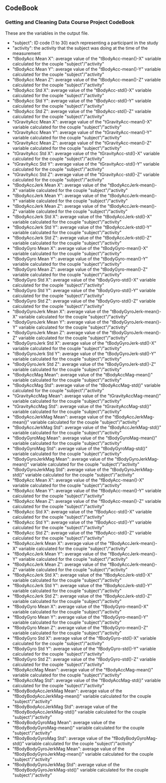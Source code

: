 ## CodeBook
### Getting and Cleaning Data Course Project CodeBook

These  are the variables in the output file. 

* "subject": ID code (1 to 30) each representing a participant in the study 
* "activity": the activity that the subject was doing at the time of the measurement
* "tBodyAcc Mean X": average value of the "tBodyAcc-mean()-X" variable calculated for the couple "subject"/"activity"
* "tBodyAcc Mean Y": average value of the "tBodyAcc-mean()-Y" variable calculated for the couple "subject"/"activity"
* "tBodyAcc Mean Z": average value of the "tBodyAcc-mean()-Z" variable calculated for the couple "subject"/"activity"
* "tBodyAcc Std X": average value of the "tBodyAcc-std()-X" variable calculated for the couple "subject"/"activity"
* "tBodyAcc Std Y": average value of the "tBodyAcc-std()-Y" variable calculated for the couple "subject"/"activity"
* "tBodyAcc Std Z": average value of the "tBodyAcc-std()-Z" variable calculated for the couple "subject"/"activity"
* "tGravityAcc Mean X": average value of the "tGravityAcc-mean()-X" variable calculated for the couple "subject"/"activity"
* "tGravityAcc Mean Y": average value of the "tGravityAcc-mean()-Y" variable calculated for the couple "subject"/"activity"
* "tGravityAcc Mean Z": average value of the "tGravityAcc-mean()-Z" variable calculated for the couple "subject"/"activity"
* "tGravityAcc Std X": average value of the "tGravityAcc-std()-X" variable calculated for the couple "subject"/"activity"
* "tGravityAcc Std Y": average value of the "tGravityAcc-std()-Y" variable calculated for the couple "subject"/"activity"
* "tGravityAcc Std Z": average value of the "tGravityAcc-std()-Z" variable calculated for the couple "subject"/"activity"
* "tBodyAccJerk Mean X": average value of the "tBodyAccJerk-mean()-X" variable calculated for the couple "subject"/"activity"
* "tBodyAccJerk Mean Y": average value of the "tBodyAccJerk-mean()-Y" variable calculated for the couple "subject"/"activity"
* "tBodyAccJerk Mean Z": average value of the "tBodyAccJerk-mean()-Z" variable calculated for the couple "subject"/"activity"
* "tBodyAccJerk Std X": average value of the "tBodyAccJerk-std()-X" variable calculated for the couple "subject"/"activity"
* "tBodyAccJerk Std Y": average value of the "tBodyAccJerk-std()-Y" variable calculated for the couple "subject"/"activity"
* "tBodyAccJerk Std Z": average value of the "tBodyAccJerk-std()-Z" variable calculated for the couple "subject"/"activity"
* "tBodyGyro Mean X": average value of the "tBodyGyro-mean()-X" variable calculated for the couple "subject"/"activity"
* "tBodyGyro Mean Y": average value of the "tBodyGyro-mean()-Y" variable calculated for the couple "subject"/"activity"
* "tBodyGyro Mean Z": average value of the "tBodyGyro-mean()-Z" variable calculated for the couple "subject"/"activity"
* "tBodyGyro Std X": average value of the "tBodyGyro-std()-X" variable calculated for the couple "subject"/"activity"
* "tBodyGyro Std Y": average value of the "tBodyGyro-std()-Y" variable calculated for the couple "subject"/"activity"
* "tBodyGyro Std Z": average value of the "tBodyGyro-std()-Z" variable calculated for the couple "subject"/"activity"
* "tBodyGyroJerk Mean X": average value of the "tBodyGyroJerk-mean()-X" variable calculated for the couple "subject"/"activity"
* "tBodyGyroJerk Mean Y": average value of the "tBodyGyroJerk-mean()-Y" variable calculated for the couple "subject"/"activity"
* "tBodyGyroJerk Mean Z": average value of the "tBodyGyroJerk-mean()-Z" variable calculated for the couple "subject"/"activity"
* "tBodyGyroJerk Std X": average value of the "tBodyGyroJerk-std()-X" variable calculated for the couple "subject"/"activity"
* "tBodyGyroJerk Std Y": average value of the "tBodyGyroJerk-std()-Y" variable calculated for the couple "subject"/"activity"
* "tBodyGyroJerk Std Z": average value of the "tBodyGyroJerk-std()-Z" variable calculated for the couple "subject"/"activity"
* "tBodyAccMag Mean": average value of the "tBodyAccMag-mean()" variable calculated for the couple "subject"/"activity"
* "tBodyAccMag Std": average value of the "tBodyAccMag-std()" variable calculated for the couple "subject"/"activity"
* "tGravityAccMag Mean": average value of the "tGravityAccMag-mean()" variable calculated for the couple "subject"/"activity"
* "tGravityAccMag Std": average value of the "tGravityAccMag-std()" variable calculated for the couple "subject"/"activity"
* "tBodyAccJerkMag Mean": average value of the "tBodyAccJerkMag-mean()" variable calculated for the couple "subject"/"activity"
* "tBodyAccJerkMag Std": average value of the "tBodyAccJerkMag-std()" variable calculated for the couple "subject"/"activity"
* "tBodyGyroMag Mean": average value of the "tBodyGyroMag-mean()" variable calculated for the couple "subject"/"activity"
* "tBodyGyroMag Std": average value of the "tBodyGyroMag-std()" variable calculated for the couple "subject"/"activity"
* "tBodyGyroJerkMag Mean": average value of the "tBodyGyroJerkMag-mean()" variable calculated for the couple "subject"/"activity"
* "tBodyGyroJerkMag Std": average value of the "tBodyGyroJerkMag-std()" variable calculated for the couple "subject"/"activity"
* "fBodyAcc Mean X": average value of the "fBodyAcc-mean()-X" variable calculated for the couple "subject"/"activity"
* "fBodyAcc Mean Y": average value of the "fBodyAcc-mean()-Y" variable calculated for the couple "subject"/"activity"
* "fBodyAcc Mean Z": average value of the "fBodyAcc-mean()-Z" variable calculated for the couple "subject"/"activity"
* "fBodyAcc Std X": average value of the "fBodyAcc-std()-X" variable calculated for the couple "subject"/"activity"
* "fBodyAcc Std Y": average value of the "fBodyAcc-std()-Y" variable calculated for the couple "subject"/"activity"
* "fBodyAcc Std Z": average value of the "fBodyAcc-std()-Z" variable calculated for the couple "subject"/"activity"
* "fBodyAccJerk Mean X": average value of the "fBodyAccJerk-mean()-X" variable calculated for the couple "subject"/"activity"
* "fBodyAccJerk Mean Y": average value of the "fBodyAccJerk-mean()-Y" variable calculated for the couple "subject"/"activity"
* "fBodyAccJerk Mean Z": average value of the "fBodyAccJerk-mean()-Z" variable calculated for the couple "subject"/"activity"
* "fBodyAccJerk Std X": average value of the "fBodyAccJerk-std()-X" variable calculated for the couple "subject"/"activity"
* "fBodyAccJerk Std Y": average value of the "fBodyAccJerk-std()-Y" variable calculated for the couple "subject"/"activity"
* "fBodyAccJerk Std Z": average value of the "fBodyAccJerk-std()-Z" variable calculated for the couple "subject"/"activity"
* "fBodyGyro Mean X": average value of the "fBodyGyro-mean()-X" variable calculated for the couple "subject"/"activity"
* "fBodyGyro Mean Y": average value of the "fBodyGyro-mean()-Y" variable calculated for the couple "subject"/"activity"
* "fBodyGyro Mean Z": average value of the "fBodyGyro-mean()-Z" variable calculated for the couple "subject"/"activity"
* "fBodyGyro Std X": average value of the "fBodyGyro-std()-X" variable calculated for the couple "subject"/"activity"
* "fBodyGyro Std Y": average value of the "fBodyGyro-std()-Y" variable calculated for the couple "subject"/"activity"
* "fBodyGyro Std Z": average value of the "fBodyGyro-std()-Z" variable calculated for the couple "subject"/"activity"
* "fBodyAccMag Mean": average value of the "fBodyAccMag-mean()" variable calculated for the couple "subject"/"activity"
* "fBodyAccMag Std": average value of the "fBodyAccMag-std()" variable calculated for the couple "subject"/"activity"
* "fBodyBodyAccJerkMag Mean": average value of the "fBodyBodyAccJerkMag-mean()" variable calculated for the couple "subject"/"activity"
* "fBodyBodyAccJerkMag Std": average value of the "fBodyBodyAccJerkMag-std()" variable calculated for the couple "subject"/"activity"
* "fBodyBodyGyroMag Mean": average value of the "fBodyBodyGyroMag-mean()" variable calculated for the couple "subject"/"activity"
* "fBodyBodyGyroMag Std": average value of the "fBodyBodyGyroMag-std()" variable calculated for the couple "subject"/"activity"
* "fBodyBodyGyroJerkMag Mean": average value of the "fBodyBodyGyroJerkMag-mean()" variable calculated for the couple "subject"/"activity"
* "fBodyBodyGyroJerkMag Std": average value of the "fBodyBodyGyroJerkMag-std()" variable calculated for the couple "subject"/"activity"


